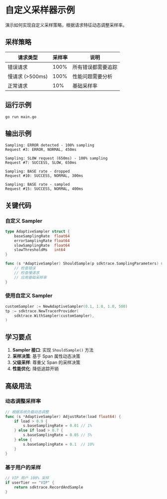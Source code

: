 # 自定义采样器示例

演示如何实现自定义采样策略，根据请求特征动态调整采样率。

## 采样策略

| 请求类型 | 采样率 | 说明 |
|---------|-------|------|
| 错误请求 | 100% | 所有错误都需要追踪 |
| 慢请求 (>500ms) | 100% | 性能问题需要分析 |
| 正常请求 | 10% | 基础采样率 |

## 运行示例

```bash
go run main.go
```

## 输出示例

```text
Sampling: ERROR detected - 100% sampling
Request #3: ERROR, NORMAL, 450ms

Sampling: SLOW request (650ms) - 100% sampling
Request #7: SUCCESS, SLOW, 650ms

Sampling: BASE rate - dropped
Request #10: SUCCESS, NORMAL, 300ms

Sampling: BASE rate - sampled
Request #15: SUCCESS, NORMAL, 400ms
```

## 关键代码

### 自定义 Sampler

```go
type AdaptiveSampler struct {
    baseSamplingRate  float64
    errorSamplingRate float64
    slowSamplingRate  float64
    slowThresholdMs   int64
}

func (s *AdaptiveSampler) ShouldSample(p sdktrace.SamplingParameters) sdktrace.SamplingResult {
    // 检查错误
    // 检查慢请求
    // 应用基础采样率
}
```

### 使用自定义 Sampler

```go
customSampler := NewAdaptiveSampler(0.1, 1.0, 1.0, 500)
tp := sdktrace.NewTracerProvider(
    sdktrace.WithSampler(customSampler),
)
```

## 学习要点

1. **Sampler 接口**: 实现 `ShouldSample()` 方法
2. **采样决策**: 基于 Span 属性动态决策
3. **父级采样**: 尊重父 Span 的采样决策
4. **性能优化**: 降低追踪开销

## 高级用法

### 动态调整采样率

```go
// 根据系统负载动态调整
func (s *AdaptiveSampler) AdjustRate(load float64) {
    if load > 0.9 {
        s.baseSamplingRate = 0.01 // 1%
    } else if load > 0.7 {
        s.baseSamplingRate = 0.05 // 5%
    } else {
        s.baseSamplingRate = 0.1  // 10%
    }
}
```

### 基于用户的采样

```go
// VIP 用户 100% 采样
if userTier == "VIP" {
    return sdktrace.RecordAndSample
}
```
